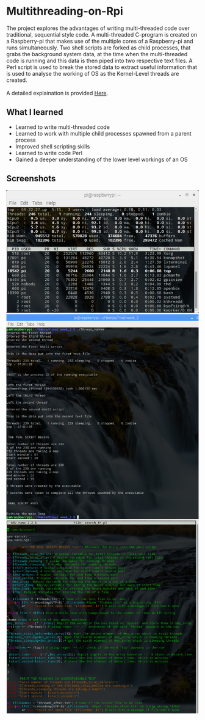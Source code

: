 # Multithreading-on-Rpi

<p>
The project explores the advantages of writing multi-threaded code over traditional, sequential style code. A multi-threaded C-program is created on a Raspberry-pi that makes
use of the multiple cores of a Raspberry-pi and runs simultaneously. Two shell scripts are forked as child processes, that grabs the background system data, at the time when 
the multi-threaded code is running and this data is then piped into two respective text files. A Perl script is used to break the stored data to extract useful information that
is used to analyse the working of OS as the Kernel-Level threads are created.
<br><br>
A detailed explaination is provided <a href="#0">Here</a>.
</p>

## What I learned

<ul>
  <li>Learned to write multi-threaded code</li>
  <li>Learned to work with multiple child processes spawned from a parent process</li>
  <li>Improved shell scripting skills</li>
  <li>Learned to write code Perl</li>
  <li>Gained a deeper understanding of the lower level workings of an OS</li>
</ul>

## Screenshots

<img src="https://github.com/Doctor-Foxling/Multithreading-on-Rpi/blob/master/Readme/top%20multi_core.png">

<img src="https://github.com/Doctor-Foxling/Multithreading-on-Rpi/blob/master/Readme/Final_Output.png">

<img src="https://github.com/Doctor-Foxling/Multithreading-on-Rpi/blob/master/Readme/Perl%20script%201.png">



